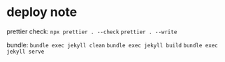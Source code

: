 # deploy note

prettier check:
`npx prettier . --check`
`prettier . --write`

bundle:
`bundle exec jekyll clean`
`bundle exec jekyll build`
`bundle exec jekyll serve`
